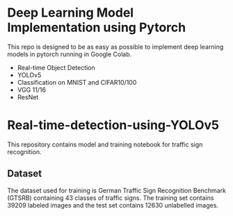 # Deep Learning Model Implementation using Pytorch
This repo is designed to be as easy as possible to implement deep learning models in pytorch running in Google Colab. 
* Real-time Object Detection 
 * YOLOv5
* Classification on MNIST and CIFAR10/100
 * VGG 11/16
 * ResNet 



# Real-time-detection-using-YOLOv5

This repository contains model and training notebook for traffic sign recognition. 

## Dataset 

The dataset used for training is German Traffic Sign Recognition Benchmark (GTSRB) containing 43 classes of traffic signs. The training set contains 39209 labeled images and the test set contains 12630 unlabelled images.
